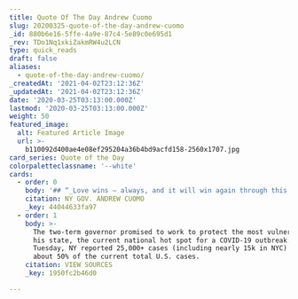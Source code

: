 ```yaml
---
title: Quote Of The Day Andrew Cuomo
slug: 20200325-quote-of-the-day-andrew-cuomo
_id: 880b6e16-5ffe-4a9e-87c4-5e89c0e695d1
_rev: TDo1Nq1xkiZakmRW4u2LCN
type: quick_reads
draft: false
aliases:
  - quote-of-the-day-andrew-cuomo/
_createdAt: '2021-04-02T23:12:36Z'
_updatedAt: '2021-04-02T23:12:36Z'
date: '2020-03-25T03:13:00.000Z'
lastmod: '2020-03-25T03:13:00.000Z'
weight: 50
featured_image:
  alt: Featured Article Image
  url: >-
    b110092d400ae4e08ef295204a36b4bd9acfd158-2560x1707.jpg
card_series: Quote of the Day
colorpaletteclassname: '--white'
cards:
  - order: 0
    body: '## “_Love wins – always, and it will win again through this virus._“'
    citation: NY GOV. ANDREW CUOMO
    _key: 44044633fa97
  - order: 1
    body: >-
      The two-term governor promised to work to protect the most vulnerable in
      his state, the current national hot spot for a COVID-19 outbreak. As of
      Tuesday, NY reported 25,000+ cases (including nearly 15k in NYC) - that's
      about 50% of the current total U.S. cases.
    citation: VIEW SOURCES
    _key: 1950fc2b46d0

---
```

 